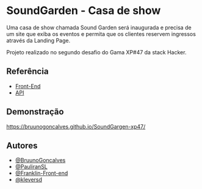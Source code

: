 
# SoundGarden - Casa de show

Uma casa de show chamada Sound Garden será
inaugurada e precisa de um site que exiba os eventos e
permita que os clientes reservem ingressos através da
Landing Page. 

Projeto realizado no segundo desafio do Gama XP#47 da stack Hacker.


## Referência

 - [Front-End](https://educacao-gama.github.io/soundgarden-front/index.html)
 - [API](https://documenter.getpostman.com/view/3028053/UVsTp2LC)

## Demonstração

https://bruunogoncalves.github.io/SoundGargen-xp47/


## Autores

- [@BruunoGoncalves](https://github.com/BruunoGoncalves)
- [@PauliranSL](https://github.com/PauliranSL)
- [@Franklin-Front-end](https://github.com/Franklin-Front-end)
- [@kleversd](https://github.com/kleversd)
